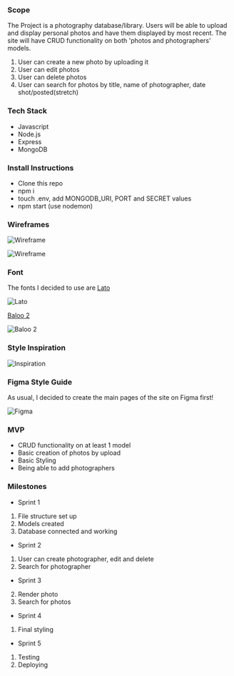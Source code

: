 
### Scope 
The Project is a photography database/library.
Users will be able to upload and display personal photos and have them displayed by most recent.
The site will have CRUD functionality on both 'photos and photographers' models.

1. User can create a new photo by uploading it
2. User can edit photos 
3. User can delete photos
4. User can search for photos by title, name of photographer, date shot/posted(stretch)

### Tech Stack
- Javascript
- Node.js
- Express
- MongoDB

### Install Instructions
- Clone this repo
- npm i
- touch .env, add MONGODB_URI, PORT and SECRET values
- npm start (use nodemon)

### Wireframes
![Wireframe](./resources/Wireframe1.png)

![Wireframe](./resources/Wireframe2.png)


### Font
The fonts I decided to use are 
[Lato](https://fonts.google.com/specimen/Lato?query=Lato "Lato")

![Lato](./resources/font1.png)

[Baloo 2](https://fonts.google.com/specimen/Baloo+2?query=baloo "Baloo 2")

![Baloo 2](./resources/font2.png)



### Style Inspiration
![Inspiration](./resources/style-ins.png)

### Figma Style Guide
As usual, I decided to create the main pages of the site on Figma first!

![Figma](./resources/figma.png)

### MVP
- CRUD functionality on at least 1 model
- Basic creation of photos by upload
- Basic Styling
- Being able to add photographers 

### Milestones
- Sprint 1
1. File structure set up
2. Models created
3. Database connected and working

- Sprint 2
1. User can create photographer, edit and delete
2. Search for photographer

- Sprint 3
2. Render photo
3. Search for photos

- Sprint 4
1. Final styling

- Sprint 5
1. Testing
2. Deploying
